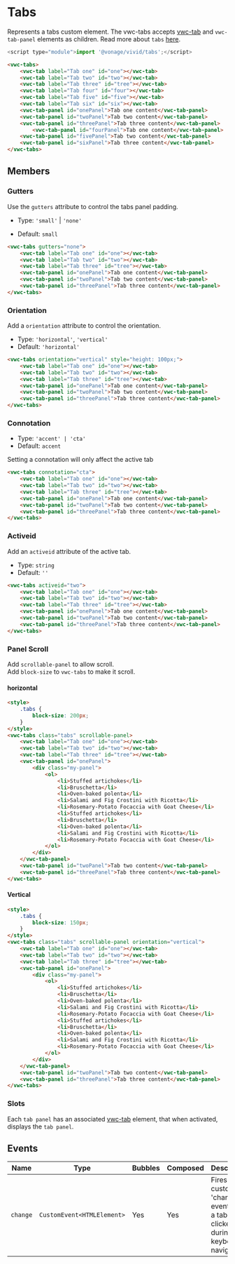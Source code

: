 # Tabs

Represents a tabs custom element.
The vwc-tabs accepts [vwc-tab](/components/tab/) and `vwc-tab-panel` elements as children. Read more about `tabs` [here](https://www.w3.org/WAI/ARIA/apg/patterns/tabpanel/).

```js
<script type="module">import '@vonage/vivid/tabs';</script>
```

```html preview full
<vwc-tabs>
	<vwc-tab label="Tab one" id="one"></vwc-tab>
	<vwc-tab label="Tab two" id="two"></vwc-tab>
	<vwc-tab label="Tab three" id="tree"></vwc-tab>
	<vwc-tab label="Tab four" id="four"></vwc-tab>
	<vwc-tab label="Tab five" id="five"></vwc-tab>
	<vwc-tab label="Tab six" id="six"></vwc-tab>
	<vwc-tab-panel id="onePanel">Tab one content</vwc-tab-panel>
	<vwc-tab-panel id="twoPanel">Tab two content</vwc-tab-panel>
	<vwc-tab-panel id="threePanel">Tab three content</vwc-tab-panel>
		<vwc-tab-panel id="fourPanel">Tab one content</vwc-tab-panel>
	<vwc-tab-panel id="fivePanel">Tab two content</vwc-tab-panel>
	<vwc-tab-panel id="sixPanel">Tab three content</vwc-tab-panel>
</vwc-tabs>
```

## Members

### Gutters

Use the `gutters` attribute to control the tabs panel padding.

- Type: `'small'` | `'none'`

- Default: `small`

```html preview full
<vwc-tabs gutters="none">
	<vwc-tab label="Tab one" id="one"></vwc-tab>
	<vwc-tab label="Tab two" id="two"></vwc-tab>
	<vwc-tab label="Tab three" id="tree"></vwc-tab>
	<vwc-tab-panel id="onePanel">Tab one content</vwc-tab-panel>
	<vwc-tab-panel id="twoPanel">Tab two content</vwc-tab-panel>
	<vwc-tab-panel id="threePanel">Tab three content</vwc-tab-panel>
</vwc-tabs>
```

### Orientation

Add a `orientation` attribute to control the orientation.

- Type: `'horizontal'`, `'vertical'`
- Default: `'horizontal'`

```html preview full
<vwc-tabs orientation="vertical" style="height: 100px;">
	<vwc-tab label="Tab one" id="one"></vwc-tab>
	<vwc-tab label="Tab two" id="two"></vwc-tab>
	<vwc-tab label="Tab three" id="tree"></vwc-tab>
	<vwc-tab-panel id="onePanel">Tab one content</vwc-tab-panel>
	<vwc-tab-panel id="twoPanel">Tab two content</vwc-tab-panel>
	<vwc-tab-panel id="threePanel">Tab three content</vwc-tab-panel>
</vwc-tabs>
```

### Connotation

- Type: `'accent' | 'cta'`
- Default: `accent`

Setting a connotation will only affect the active tab

```html preview full
<vwc-tabs connotation="cta">
	<vwc-tab label="Tab one" id="one"></vwc-tab>
	<vwc-tab label="Tab two" id="two"></vwc-tab>
	<vwc-tab label="Tab three" id="tree"></vwc-tab>
	<vwc-tab-panel id="onePanel">Tab one content</vwc-tab-panel>
	<vwc-tab-panel id="twoPanel">Tab two content</vwc-tab-panel>
	<vwc-tab-panel id="threePanel">Tab three content</vwc-tab-panel>
</vwc-tabs>
```

### Activeid

Add an `activeid` attribute of the active tab.

- Type: `string`
- Default: `''`

```html preview full
<vwc-tabs activeid="two">
	<vwc-tab label="Tab one" id="one"></vwc-tab>
	<vwc-tab label="Tab two" id="two"></vwc-tab>
	<vwc-tab label="Tab three" id="tree"></vwc-tab>
	<vwc-tab-panel id="onePanel">Tab one content</vwc-tab-panel>
	<vwc-tab-panel id="twoPanel">Tab two content</vwc-tab-panel>
	<vwc-tab-panel id="threePanel">Tab three content</vwc-tab-panel>
</vwc-tabs>
```

### Panel Scroll

Add `scrollable-panel` to allow scroll.  
Add `block-size` to `vwc-tabs` to make it scroll.

#### horizontal

```html preview full
<style>
	.tabs {
		block-size: 200px;
	}
</style>
<vwc-tabs class="tabs" scrollable-panel>
	<vwc-tab label="Tab one" id="one"></vwc-tab>
	<vwc-tab label="Tab two" id="two"></vwc-tab>
	<vwc-tab label="Tab three" id="tree"></vwc-tab>
	<vwc-tab-panel id="onePanel">
		<div class="my-panel">
			<ol>
				<li>Stuffed artichokes</li>
				<li>Bruschetta</li>
				<li>Oven-baked polenta</li>
				<li>Salami and Fig Crostini with Ricotta</li>
				<li>Rosemary-Potato Focaccia with Goat Cheese</li>
				<li>Stuffed artichokes</li>
				<li>Bruschetta</li>
				<li>Oven-baked polenta</li>
				<li>Salami and Fig Crostini with Ricotta</li>
				<li>Rosemary-Potato Focaccia with Goat Cheese</li>
			</ol>
		</div>
	</vwc-tab-panel>
	<vwc-tab-panel id="twoPanel">Tab two content</vwc-tab-panel>
	<vwc-tab-panel id="threePanel">Tab three content</vwc-tab-panel>
</vwc-tabs>
```

#### Vertical

```html preview full
<style>
	.tabs {
		block-size: 150px;
	}
</style>
<vwc-tabs class="tabs" scrollable-panel orientation="vertical">
	<vwc-tab label="Tab one" id="one"></vwc-tab>
	<vwc-tab label="Tab two" id="two"></vwc-tab>
	<vwc-tab label="Tab three" id="tree"></vwc-tab>
	<vwc-tab-panel id="onePanel">
		<div class="my-panel">
			<ol>
				<li>Stuffed artichokes</li>
				<li>Bruschetta</li>
				<li>Oven-baked polenta</li>
				<li>Salami and Fig Crostini with Ricotta</li>
				<li>Rosemary-Potato Focaccia with Goat Cheese</li>
				<li>Stuffed artichokes</li>
				<li>Bruschetta</li>
				<li>Oven-baked polenta</li>
				<li>Salami and Fig Crostini with Ricotta</li>
				<li>Rosemary-Potato Focaccia with Goat Cheese</li>
			</ol>
		</div>
	</vwc-tab-panel>
	<vwc-tab-panel id="twoPanel">Tab two content</vwc-tab-panel>
	<vwc-tab-panel id="threePanel">Tab three content</vwc-tab-panel>
</vwc-tabs>
```

### Slots

Each `tab panel` has an associated [vwc-tab](/components/tab/) element, that when activated, displays the `tab panel`.

## Events

<div class="table-wrapper">

| Name     | Type                       | Bubbles | Composed | Description                                                                       |
| -------- | -------------------------- | ------- | -------- | --------------------------------------------------------------------------------- |
| `change` | `CustomEvent<HTMLElement>` | Yes     | Yes      | Fires a custom 'change' event when a tab is clicked or during keyboard navigation |

</div>
